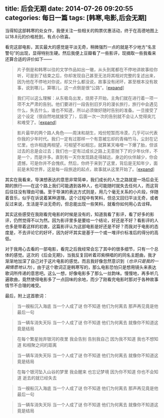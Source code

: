 title: 后会无期
date: 2014-07-26 09:20:55
categories: 每日一篇
tags: [韩寒,电影,后会无期]
---

当得知这部韩寒的处女作，我便关注一些相关的购票优惠活动，终于在高德地图上以18.8元的价格抢到，有点小欣喜。

看完这部电影，其实最大的感觉是平淡无奇，稍微强烈一点的就是不少地方“名言警句”的出现，显得特别生硬。然后我便上豆瓣看了一些影评，现摘取一些我看来还算合适的评价如下——

>片子倒是和韩寒以往的文学作品如出一辙，从头到尾都在不停地讲故事给你听，可是到了结束之后，你却发现自己甚至无法将其相对完整的复述出来，因为他在不停地对你说，却又什么都没说，故事没有闭环，甚至根本没有故事，说到哪儿，算哪儿，这一点倒是很“公路”。\[[expand](http://movie.douban.com/review/6754887/)\]

>我们可以这么理解：从东极岛出发，烧房子开始，主角们就在进行着一项一项不太严肃的告别。他们要进行一段告别旧岁月的漫长旅行，旅行中会遇见什么，失去什么，谁也不知道，所以必须做好随时告别的准备。一旦接受了这个设定（很自然地就接受了），后面一次一次的告别就不会让人觉得突兀和难受了。\[[expand](http://movie.douban.com/review/6757055/)\]

>影片最早的两个路人角色——周沫和胡生，戏份短暂而冷漠，几乎可以代表你我的少年时代。我们一定有过那样一个有意被忘却的青梅竹马，尘封在记忆里，也许相逢两相望，可相望不如相忘，就算某天咯噔一下爆了胎，但该过去的总是会过去；我们也一定有过成长之路上无意抛下了的少年伙伴，不是一个，而是许多。直到有一天你发现路走得越远，身边的伙伴越少，你会遗憾，可是你并不会愧疚。然后，你终于来到了这里，背后是无知年少，面前是未知世界，这是每一段旅途的起点，故事就从这里开始了。\[[expand](http://www.douban.com/note/378742510/)\]

其实在我看来，导演想表达的意思非常简单，<!--more-->我们成长的人生之路就是一场后会无期的旅行——在这个路上我们可能遇到各种人，也可能随时就失去任何人，而这背后往往没有理由可循。至于导演的表达方式则是，用几个毫无关系的小片段，伴随着音乐，似乎在诉说着某种道理。这个过程中有笑料，但总又回归平淡无奇，或者反过来说，生活是平淡无奇的，但总能出现一些笑料，就看你如何用心去诠释。

其实这些感受在我刚看完电影的时候是没有的，知道我看了影评，看了好多的影评，仍然觉得不以为然。因为影评里多是要给一个结论，好还是不好？看影评的人也多是带着这样的初衷，这篇影评认为这部电影是好还是不好？而我对于电影的态度是，不去评论它的好坏，因为好坏其实是基于一个或一堆评价标准后的得分的高低。

对于我用心去看的一部电影，看完之后我经常会忘了其中的很多细节，只有一个总体的感觉。这次的《后会无期》，当我反复回听着邓紫棋唱的的同名主题曲，我才渐渐地加深了自己对于这片电影的感觉。而且我好像忽然意识到（*也许只是我的一厢情愿地认为*），由于这个歌词正是韩寒写的，那么电影恐怕只是想用镜头来表达歌词所传递的意思吧。这么一想，好像电影多了那么一丝韵味。慢慢地，再多听几遍歌曲，竟然使得电影多了一点回味的余地，而少了刚看完电影时那对于各种故事情节不合理的难受。

最后，附上这首歌词：
>当一艘船沉入海底
当一个人成了谜
你不知道
他们为何离去
那声再见竟是他最后一句
 
>当一辆车消失天际
当一个人成了谜
你不知道
他们为何离去
就像你不知道这竟是结局
 
>在每个繁星抛弃银河的夜里
我会告别 告别我自己
因为我不知道 我也不想知道
和相聚之间的距离
 
>当一辆车消失天际
当一个人成了谜
你不知道
他们为何离去
就像你不知道这竟是结局
 
>在每个银河坠入山谷的梦里
我会醒来 也忘记梦境
因为你不知道 你也不会知道
逝去的就已经失去
 
>当一艘船沉入海底
当一个人成了谜
你不知道
他们为何离去
那声再见竟是他最后一句
 
>当一辆车消失天际
当一个人成了谜
你不知道
他们为何离去
就像你不知道这竟是结局